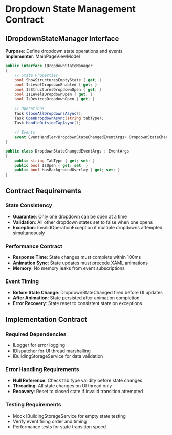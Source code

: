 # Dropdown State Management Contract

## IDropdownStateManager Interface

**Purpose**: Define dropdown state operations and events  
**Implementer**: MainPageViewModel

```csharp
public interface IDropdownStateManager
{
    // State Properties
    bool ShowStructuresEmptyState { get; }
    bool IsLevelDropdownEnabled { get; }
    bool IsStructuresDropdownOpen { get; }
    bool IsLevelsDropdownOpen { get; }
    bool IsDevicesDropdownOpen { get; }
    
    // Operations
    Task CloseAllDropdownsAsync();
    Task OpenDropdownAsync(string tabType);
    Task HandleOutsideTapAsync();
    
    // Events
    event EventHandler<DropdownStateChangedEventArgs> DropdownStateChanged;
}

public class DropdownStateChangedEventArgs : EventArgs
{
    public string TabType { get; set; }
    public bool IsOpen { get; set; }
    public bool HasBackgroundOverlay { get; set; }
}
```

## Contract Requirements

### State Consistency
- **Guarantee**: Only one dropdown can be open at a time
- **Validation**: All other dropdown states set to false when one opens
- **Exception**: InvalidOperationException if multiple dropdowns attempted simultaneously

### Performance Contract
- **Response Time**: State changes must complete within 100ms
- **Animation Sync**: State updates must precede XAML animations
- **Memory**: No memory leaks from event subscriptions

### Event Timing
- **Before State Change**: DropdownStateChanged fired before UI updates
- **After Animation**: State persisted after animation completion
- **Error Recovery**: State reset to consistent state on exceptions

## Implementation Contract

### Required Dependencies
- ILogger<MainPageViewModel> for error logging
- IDispatcher for UI thread marshalling
- IBuildingStorageService for data validation

### Error Handling Requirements
- **Null Reference**: Check tab type validity before state changes
- **Threading**: All state changes on UI thread only
- **Recovery**: Reset to closed state if invalid transition attempted

### Testing Requirements
- Mock IBuildingStorageService for empty state testing
- Verify event firing order and timing
- Performance tests for state transition speed
